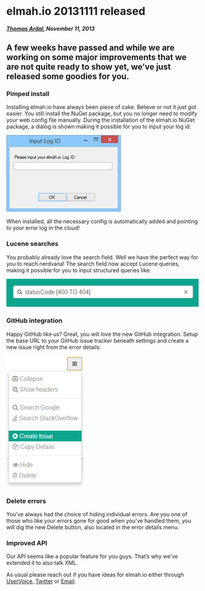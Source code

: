 # elmah.io 20131111 released

##### [Thomas Ardal](http://elmah.io/about/), November 11, 2013

## A few weeks have passed and while we are working on some major improvements that we are not quite ready to show yet, we’ve just released some goodies for you.

### Pimped install

Installing elmah.io have always been piece of cake. Believe or not it just got easier. You still install the NuGet package, but you no longer need to modify your web.config file manually. During the installation of the elmah.io NuGet package, a dialog is shown making it possible for you to input your log id:

![Install dialog](/images/2013/11/elmahio-install-dialog.png)

When installed, all the necessary config is automatically added and pointing to your error log in the cloud!

### Lucene searches
You probably already love the search field. Well we have the perfect way for you to reach nerdvana! The search field now accept Lucene queries, making it possible for you to input structured queries like:

![Lucene](/images/2013/11/lucene.png)

### GitHub integration
Happy GitHub like us? Great, you will love the new GitHub integration. Setup the base URL to your GitHub issue tracker beneath settings and create a new issue right from the error details:

![Create issue](/images/2013/11/createissue.png)

### Delete errors
You’ve always had the choice of hiding individual errors. Are you one of those who like your errors gone for good when you’ve handled them, you will dig the new Delete button, also located in the error details menu.

### Improved API
Our API seems like a popular feature for you guys. That’s why we’ve extended it to also talk XML.

As usual please reach out if you have ideas for elmah.io either through [UserVoice](http://elmahio.uservoice.com/), [Twitter](https://twitter.com/elmah_io) or [Email](mailto:info@elmah.io).
